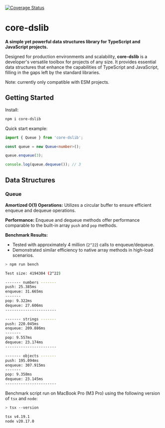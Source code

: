 [![Coverage Status](https://coveralls.io/repos/github/oliviacarlisle/core-dslib/badge.svg?branch=main)](https://coveralls.io/github/oliviacarlisle/core-dslib?branch=main)

# core-dslib

**A simple yet powerful data structures library for TypeScript and JavaScript projects.**

Designed for production environments and scalability, **core-dslib** is a developer's versatile toolbox for projects of any size. It provides essential data structures that enhance the capabilities of TypeScript and JavaScript, filling in the gaps left by the standard libraries.

Note: currently only compatible with ESM projects.

## Getting Started

Install:

```bash
npm i core-dslib
```

Quick start example:

```typescript
import { Queue } from 'core-dslib';

const queue = new Queue<number>();

queue.enqueue(3);

console.log(queue.dequeue()); // 3
```

## Data Structures

### Queue

**Amortized O(1) Operations:** Utilizes a circular buffer to ensure efficient enqueue and dequeue operations.

**Performance:** Enqueue and dequeue methods offer performance comparable to the built-in array `push` and `pop` methods.

**Benchmark Results:**

- Tested with approximately 4 million (`2^22`) calls to enqueue/dequeue.
- Demonstrated similar efficiency to native array methods in high-load scenarios.

```bash
> npm run bench

Test size: 4194304 (2^22)

------- numbers -------
push: 25.385ms
enqueue: 31.665ms
-------
pop: 9.322ms
dequeue: 27.606ms
-----------------------

------- strings -------
push: 220.045ms
enqueue: 209.886ms
-------
pop: 9.557ms
dequeue: 23.174ms
-----------------------

------- objects -------
push: 195.094ms
enqueue: 307.915ms
-------
pop: 9.358ms
dequeue: 23.145ms
-----------------------
```

Benchmark script run on MacBook Pro (M3 Pro) using the following version of `tsx` and `node`:

```bash
> tsx --version

tsx v4.19.1
node v20.17.0
```
